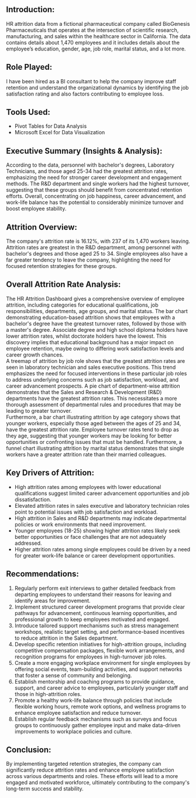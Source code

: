 ## Introduction:
HR attrition data from a fictional pharmaceutical company called BioGenesis Pharmaceuticals that operates at the intersection of scientific research, manufacturing, and sales within the healthcare sector in California. The data contains details about 1,470 employees and it includes details about the employee’s education, gender, age, job role, marital status, and a lot more.
## Role Played:
I have been hired as a BI consultant to help the company improve staff retention and understand the organizational dynamics by identifying the job satisfaction rating and also factors contributing to employee loss.
## Tools Used:
- Pivot Tables for Data Analysis
- Microsoft Excel for Data Visualization
## Executive Summary (Insights & Analysis):
According to the data, personnel with bachelor's degrees, Laboratory Technicians, and those aged 25-34 had the greatest attrition rates, emphasizing the need for stronger career development and engagement methods. The R&D department and single workers had the highest turnover, suggesting that these groups should benefit from concentrated retention efforts. Overall, concentrating on job happiness, career advancement, and work-life balance has the potential to considerably minimize turnover and boost employee stability.
## Attrition Overview:
The company's attrition rate is 16.12%, with 237 of its 1,470 workers leaving. Attrition rates are greatest in the R&D department, among personnel with bachelor's degrees and those aged 25 to 34. Single employees also have a far greater tendency to leave the company, highlighting the need for focused retention strategies for these groups.
## Overall Attrition Rate Analysis:
The HR Attrition Dashboard gives a comprehensive overview of employee attrition, including categories for educational qualifications, job responsibilities, departments, age groups, and marital status. The bar chart demonstrating education-based attrition shows that employees with a bachelor's degree have the greatest turnover rates, followed by those with a master's degree. Associate degree and high school diploma holders have lower attrition rates, whilst doctorate holders have the lowest. This discovery implies that educational background has a major impact on employee retention, maybe owing to differing work satisfaction levels and career growth chances.<br/>
A treemap of attrition by job role shows that the greatest attrition rates are seen in laboratory technician and sales executive positions. This trend emphasizes the need for focused interventions in these particular job roles to address underlying concerns such as job satisfaction, workload, and career advancement prospects. A pie chart of department-wise attrition demonstrates that the Sales and Research & Development (R&D) departments have the greatest attrition rates. This necessitates a more thorough assessment of departmental rules and procedures that may be leading to greater turnover.<br/>
Furthermore, a bar chart illustrating attrition by age category shows that younger workers, especially those aged between the ages of 25 and 34, have the greatest attrition rate. Employee turnover rates tend to drop as they age, suggesting that younger workers may be looking for better opportunities or confronting issues that must be handled. Furthermore, a funnel chart illustrating attrition by marital status demonstrates that single workers have a greater attrition rate than their married colleagues.
## Key Drivers of Attrition:
- High attrition rates among employees with lower educational qualifications suggest limited career advancement opportunities and job dissatisfaction.
-	Elevated attrition rates in sales executive and laboratory technician roles point to potential issues with job satisfaction and workload.
-	High attrition in Sales and R&D departments may indicate departmental policies or work environments that need improvement.
-	Younger employees (18-25) showing higher attrition rates likely seek better opportunities or face challenges that are not adequately addressed.
-	Higher attrition rates among single employees could be driven by a need for greater work-life balance or career development opportunities.
## Recommendations:
1.	Regularly perform exit interviews to gather detailed feedback from departing employees to understand their reasons for leaving and identify areas for improvement.
2.	Implement structured career development programs that provide clear pathways for advancement, continuous learning opportunities, and professional growth to keep employees motivated and engaged.
3.	Introduce tailored support mechanisms such as stress management workshops, realistic target setting, and performance-based incentives to reduce attrition in the Sales department.
4.	Develop specific retention initiatives for high-attrition groups, including competitive compensation packages, flexible work arrangements, and recognition programs for employees in high-turnover job roles.
5.	Create a more engaging workplace environment for single employees by offering social events, team-building activities, and support networks that foster a sense of community and belonging.
6.	Establish mentorship and coaching programs to provide guidance, support, and career advice to employees, particularly younger staff and those in high-attrition roles.
7.	Promote a healthy work-life balance through policies that include flexible working hours, remote work options, and wellness programs to enhance employee satisfaction and reduce turnover.
8.	Establish regular feedback mechanisms such as surveys and focus groups to continuously gather employee input and make data-driven improvements to workplace policies and culture.
## Conclusion:
By implementing targeted retention strategies, the company can significantly reduce attrition rates and enhance employee satisfaction across various departments and roles. These efforts will lead to a more engaged and motivated workforce, ultimately contributing to the company's long-term success and stability.



